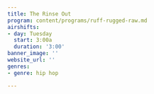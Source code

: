 ```yaml
---
title: The Rinse Out
program: content/programs/ruff-rugged-raw.md
airshifts:
- day: Tuesday
  start: 3:00a
  duration: '3:00'
banner_image: ''
website_url: ''
genres:
- genre: hip hop

---
```


